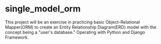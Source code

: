 # single_model_orm
This project will be an exercise in practicing basic Object-Relational Mapper(ORM) to create an Entity Relationship Diagram(ERD) model with the concept being a "user's database."
Operating with Python and Django Framework.
